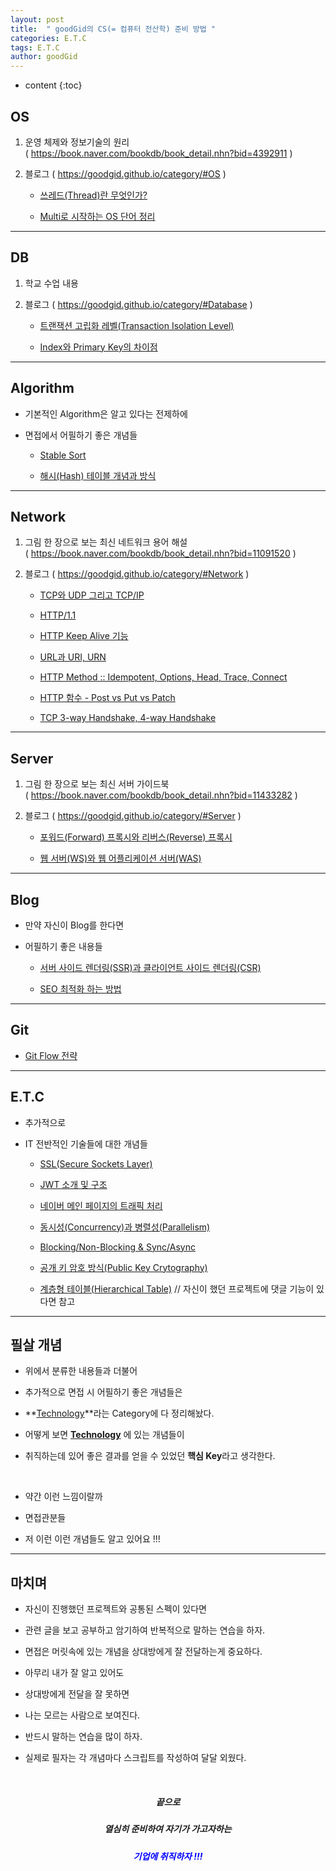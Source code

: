 ```yaml
---
layout: post
title:  " goodGid의 CS(= 컴퓨터 전산학) 준비 방법 "
categories: E.T.C
tags: E.T.C
author: goodGid
---
```

* content
{:toc}

## OS

1. 운영 체제와 정보기술의 원리 <br> ( https://book.naver.com/bookdb/book_detail.nhn?bid=4392911 )

2. 블로그 ( https://goodgid.github.io/category/#OS )

    - [쓰레드(Thread)란 무엇인가?](https://goodgid.github.io/What-is-Thread/)

    - [Multi로 시작하는 OS 단어 정리](https://goodgid.github.io/OS-Start-From-Multi/)






---

## DB

1. 학교 수업 내용

2. 블로그 ( https://goodgid.github.io/category/#Database )

    - [트랜잭션 고립화 레벨(Transaction Isolation Level)](https://goodgid.github.io/Transaction-Isolation-Level/)

    - [Index와 Primary Key의 차이점](https://goodgid.github.io/Index-vs-Primary-Key/)

---

## Algorithm

* 기본적인 Algorithm은 알고 있다는 전제하에

* 면접에서 어필하기 좋은 개념들

    - [Stable Sort](https://goodgid.github.io/Stable-Sort/)

    - [해시(Hash) 테이블 개념과 방식](https://goodgid.github.io/Hash-Table/)

---

## Network

1. 그림 한 장으로 보는 최신 네트워크 용어 해설 <br> ( https://book.naver.com/bookdb/book_detail.nhn?bid=11091520 )

2. 블로그 ( https://goodgid.github.io/category/#Network )

    - [TCP와 UDP 그리고 TCP/IP](https://goodgid.github.io/TCP-UDP/)

    - [HTTP/1.1](https://goodgid.github.io/HTTP-1.1/)

    - [HTTP Keep Alive 기능](https://goodgid.github.io/HTTP-Keep-Alive/)

    - [URL과 URI, URN](https://goodgid.github.io/URL-URI-URN/)
    
    - [HTTP Method :: Idempotent, Options, Head, Trace, Connect](https://goodgid.github.io/REST-Method-Idempotent-Options-Head-Trace-Connect/)

    - [HTTP 함수 - Post vs Put vs Patch](https://goodgid.github.io/HTTP-Method-Post-vs-Put-vs-Patch/)

    - [TCP 3-way Handshake, 4-way Handshake](https://goodgid.github.io/TCP-IP-3Way-4Way/)

---

## Server

1. 그림 한 장으로 보는 최신 서버 가이드북 <br> ( https://book.naver.com/bookdb/book_detail.nhn?bid=11433282 )

2. 블로그 ( https://goodgid.github.io/category/#Server )

    - [포워드(Forward) 프록시와 리버스(Reverse) 프록시](https://goodgid.github.io/Forwad-Proxy-and-Reverse-Proxy/)

    - [웹 서버(WS)와 웹 어플리케이션 서버(WAS)](https://goodgid.github.io/WS-and-WAS/)

---

## Blog

* 만약 자신이 Blog를 한다면 

* 어필하기 좋은 내용들

    - [서버 사이드 렌더링(SSR)과 클라이언트 사이드 렌더링(CSR)](https://goodgid.github.io/Server-Side-Rendering-and-Client-Side-Rendering/)

    - [SEO 최적화 하는 방법](https://goodgid.github.io/SEO-Optimization/)

---

## Git

* [Git Flow 전략](https://goodgid.github.io/Git-Flow/)

---

## E.T.C

* 추가적으로

* IT 전반적인 기술들에 대한 개념들

    - [SSL(Secure Sockets Layer)](https://goodgid.github.io/TLS-SSL/)

    - [JWT 소개 및 구조](https://goodgid.github.io/JWT/)

    - [네이버 메인 페이지의 트래픽 처리](https://goodgid.github.io/Handling-traffic-on-the-Naver-main-page/)

    - [동시성(Concurrency)과 병렬성(Parallelism)](https://goodgid.github.io/Concurrency-vs-Paraleelism/)

    - [Blocking/Non-Blocking & Sync/Async](https://goodgid.github.io/Blocking-NonBlocking-Synchronous-Asynchronous/)

    - [공개 키 암호 방식(Public Key Crytography)](https://goodgid.github.io/Public-Key-Cryptography/)

    - [계층형 테이블(Hierarchical Table)](https://goodgid.github.io/DB-Hierarchical-Table/) // 자신이 했던 프로젝트에 댓글 기능이 있다면 참고

---

## 필살 개념

* 위에서 분류한 내용들과 더불어

* 추가적으로 면접 시 어필하기 좋은 개념들은

* **[Technology](https://goodgid.github.io/category/#Technology)**라는 Category에 다 정리해놨다.

* 어떻게 보면 **[Technology](https://goodgid.github.io/category/#Technology)** 에 있는 개념들이 

* 취직하는데 있어 좋은 결과를 얻을 수 있었던 **핵심 Key**라고 생각한다.

<br>

* 약간 이런 느낌이랄까

* 면접관분들 

* 저 이런 이런 개념들도 알고 있어요 !!! 

---

## 마치며

* 자신이 진행했던 프로젝트와 공통된 스펙이 있다면 

* 관련 글을 보고 공부하고 암기하여 반복적으로 말하는 연습을 하자.

* 면접은 머릿속에 있는 개념을 상대방에게 잘 전달하는게 중요하다.

* 아무리 내가 잘 알고 있어도

* 상대방에게 전달을 잘 못하면

* 나는 모르는 사람으로 보여진다.

* 반드시 말하는 연습을 많이 하자.

* 실제로 필자는 각 개념마다 스크립트를 작성하여 달달 외웠다.

<br>

<center> <h5> 끝으로 </h5> </center>

<center> <h5> 열심히 준비하여 자기가 가고자하는 </h5> </center>

<center> <h5 style="color: blue;"> 기업에 취직하자 !!!</h5> </center>